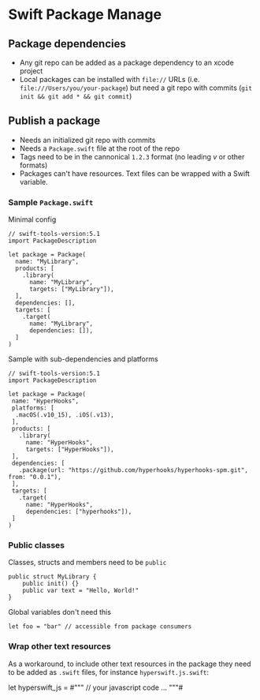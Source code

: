 # Swift Package Manage

## Package dependencies

 - Any git repo can be added as a package dependency to an xcode project
 - Local packages can be installed with `file://` URLs (i.e. `file:///Users/you/your-package`) but need a git repo with commits (`git init && git add * && git commit`)

## Publish a package

 - Needs an initialized git repo with commits
 - Needs a `Package.swift` file at the root of the repo
 - Tags need to be in the cannonical `1.2.3` format (no leading _v_ or other formats)
 - Packages can't have resources. Text files can be wrapped with a Swift variable.

### Sample `Package.swift`

Minimal config

```
// swift-tools-version:5.1
import PackageDescription

let package = Package(
  name: "MyLibrary",
  products: [
    .library(
      name: "MyLibrary",
      targets: ["MyLibrary"]),
  ],
  dependencies: [],
  targets: [
    .target(
      name: "MyLibrary",
      dependencies: []),
  ]
)
```

Sample with sub-dependencies and platforms

 ```
 // swift-tools-version:5.1
import PackageDescription

let package = Package(
  name: "HyperHooks",
  platforms: [
   .macOS(.v10_15), .iOS(.v13),
  ],
  products: [
    .library(
      name: "HyperHooks",
      targets: ["HyperHooks"]),
  ],
  dependencies: [
    .package(url: "https://github.com/hyperhooks/hyperhooks-spm.git", from: "0.0.1"),
  ],
  targets: [
    .target(
      name: "HyperHooks",
      dependencies: ["hyperhooks"]),
  ]
)
```

### Public classes

Classes, structs and members need to be `public`

```
public struct MyLibrary {
    public init() {}
    public var text = "Hello, World!"
}
```

Global variables don't need this

```
let foo = "bar" // accessible from package consumers
```

### Wrap other text resources

As a workaround, to include other text resources in the package they need to be added as `.swift` files, for instance `hyperswift.js.swift`:

let hyperswift_js = #"""
// your javascript code
...
"""#

